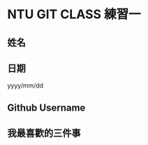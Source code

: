 # NTU GIT CLASS 練習一

姓名
----


日期
----
yyyy/mm/dd

Github Username
---------------


我最喜歡的三件事
---------------